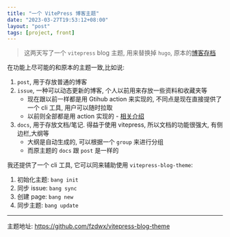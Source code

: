 ```yaml
---
title: "一个 VitePress 博客主题"
date: "2023-03-27T19:53:12+08:00"
layout: "post"
tags: [project, front]
---
```


> 这两天写了一个 `vitepress` blog 主题, 用来替换掉 `hugo`, 原本的[博客存档](https://github.com/fzdwx/blog-history)

在功能上尽可能的和原本的主题一致,比如说:

1. `post`, 用于存放普通的博客
2. `issue`, 一种可以动态更新的博客, 个人以前用来存放一些资料和收藏夹等
   - 现在跟以前一样都是用 Gtihub action 来实现的, 不同点是现在直接提供了一个 cli 工具, 用户可以随时拉取
   - 以前则全部都是用 action 实现的 - [相关介绍](/content/posts/2022-10-15-about-github-action)
3. `docs`, 用于存放文档/笔记. 得益于使用 vitepress, 所以文档的功能很强大, 有侧边栏,大纲等
   - 大纲是自动生成的, 可以根据一个 `group` 来进行分组
   - 而原主题的 `docs` 跟 `post` 是一样的

我还提供了一个 cli 工具, 它可以同来辅助使用 `vitepress-blog-theme`:

1. 初始化主题: `bang init`
2. 同步 issue: `bang sync`
3. 创建 page: `bang new`
4. 同步主题: `bang update`

---

主题地址: https://github.com/fzdwx/vitepress-blog-theme
